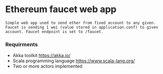 # Ethereum faucet web app

    Simple web app used to send ether from fixed account to any given. Faucet is sending 1 wei (value stored in application.conf) to given account. Faucet endpoint is set to /faucet.
   



### Requirments
* Akka toolkit https://akka.io/
* Scala programming language https://www.scala-lang.org/
* Two or more actors implemented
